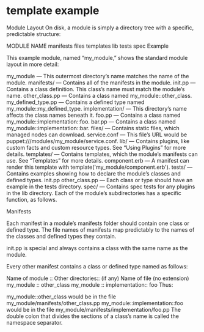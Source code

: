 template example
===========
Module Layout
On disk, a module is simply a directory tree with a specific, predictable structure:

MODULE NAME
manifests
files
templates
lib
tests
spec
Example

This example module, named “my_module,” shows the standard module layout in more detail:

my_module — This outermost directory’s name matches the name of the module.
manifests/ — Contains all of the manifests in the module.
init.pp — Contains a class definition. This class’s name must match the module’s name.
other_class.pp — Contains a class named my_module::other_class.
my_defined_type.pp — Contains a defined type named my_module::my_defined_type.
implementation/ — This directory’s name affects the class names beneath it.
foo.pp — Contains a class named my_module::implementation::foo.
bar.pp — Contains a class named my_module::implementation::bar.
files/ — Contains static files, which managed nodes can download.
service.conf — This file’s URL would be puppet:///modules/my_module/service.conf.
lib/ — Contains plugins, like custom facts and custom resource types. See “Using Plugins” for more details.
templates/ — Contains templates, which the module’s manifests can use. See “Templates” for more details.
component.erb — A manifest can render this template with template('my_module/component.erb').
tests/ — Contains examples showing how to declare the module’s classes and defined types.
init.pp
other_class.pp — Each class or type should have an example in the tests directory.
spec/ — Contains spec tests for any plugins in the lib directory.
Each of the module’s subdirectories has a specific function, as follows.

Manifests

Each manifest in a module’s manifests folder should contain one class or defined type. The file names of manifests map predictably to the names of the classes and defined types they contain.

init.pp is special and always contains a class with the same name as the module.

Every other manifest contains a class or defined type named as follows:

Name of module	::	Other directories:: (if any)	Name of file (no extension)
my_module	::	 	other_class
my_module	::	implementation::	foo
Thus:

my_module::other_class would be in the file my_module/manifests/other_class.pp
my_module::implementation::foo would be in the file my_module/manifests/implementation/foo.pp
The double colon that divides the sections of a class’s name is called the namespace separator.